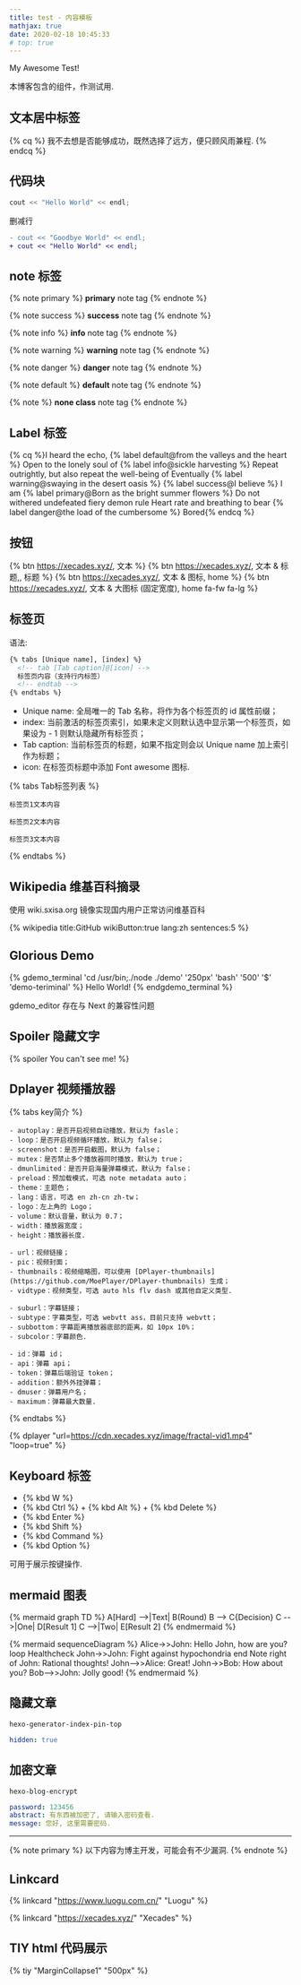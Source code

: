 ```yaml
---
title: test - 内容模板
mathjax: true
date: 2020-02-18 10:45:33
# top: true
---
```


My Awesome Test!

本博客包含的组件，作测试用.

<!-- more -->

## 文本居中标签

{% cq %} 我不去想是否能够成功，既然选择了远方，便只顾风雨兼程.  {% endcq %}

## 代码块

``` cpp Hello World https://xecades.xyz/ homepage
cout << "Hello World" << endl;
```

删减行

``` diff
- cout << "Goodbye World" << endl;
+ cout << "Hello World" << endl;
```

## note 标签

{% note primary %}
**primary** note tag
{% endnote %}

{% note success %}
**success** note tag
{% endnote %}

{% note info %}
**info** note tag
{% endnote %}

{% note warning %}
**warning** note tag
{% endnote %}

{% note danger %}
**danger** note tag
{% endnote %}

{% note default %}
**default** note tag
{% endnote %}

{% note %}
**none class** note tag
{% endnote %}

## Label 标签

{% cq %}I heard the echo, {% label default@from the valleys and the heart %}
Open to the lonely soul of {% label info@sickle harvesting %}
Repeat outrightly, but also repeat the well-being of
Eventually {% label warning@swaying in the desert oasis %}
{% label success@I believe %} I am
{% label primary@Born as the bright summer flowers %}
Do not withered undefeated fiery demon rule
Heart rate and breathing to bear {% label danger@the load of the cumbersome %}
Bored{% endcq %}

## 按钮

{% btn https://xecades.xyz/, 文本 %}
{% btn https://xecades.xyz/, 文本 & 标题,, 标题 %}
{% btn https://xecades.xyz/, 文本 & 图标, home %}
{% btn https://xecades.xyz/, 文本 & 大图标 (固定宽度), home fa-fw fa-lg %}

## 标签页

语法:

```html
{% tabs [Unique name], [index] %}
  <!-- tab [Tab caption]@[icon] -->
  标签页内容（支持行内标签）
  <!-- endtab -->
{% endtabs %}
```

- Unique name: 全局唯一的 Tab 名称，将作为各个标签页的 id 属性前缀；
- index: 当前激活的标签页索引，如果未定义则默认选中显示第一个标签页，如果设为 - 1 则默认隐藏所有标签页；
- Tab caption: 当前标签页的标题，如果不指定则会以 Unique name 加上索引作为标题；
- icon: 在标签页标题中添加 Font awesome 图标.

{% tabs Tab标签列表 %}
  <!-- tab 标签页1 -->
    标签页1文本内容
  <!-- endtab -->
  <!-- tab 标签页2 -->
    标签页2文本内容
  <!-- endtab -->
  <!-- tab 标签页3 -->
    标签页3文本内容
  <!-- endtab -->
{% endtabs %}

## Wikipedia 维基百科摘录

使用 wiki.sxisa.org 镜像实现国内用户正常访问维基百科

{% wikipedia title:GitHub wikiButton:true lang:zh sentences:5 %}

## Glorious Demo

{% gdemo_terminal 'cd /usr/bin;./node ./demo' '250px' 'bash' '500' '$' 'demo-teriminal' %}
Hello World!
{% endgdemo_terminal %} 

gdemo_editor 存在与 Next 的兼容性问题

## Spoiler 隐藏文字

{% spoiler You can't see me! %}

## Dplayer 视频播放器

{% tabs key简介 %}
  <!-- tab 播放器 -->
    - autoplay：是否开启视频自动播放，默认为 fasle；
    - loop：是否开启视频循环播放，默认为 false；
    - screenshot：是否开启截图，默认为 false；
    - mutex：是否禁止多个播放器同时播放，默认为 true；
    - dmunlimited：是否开启海量弹幕模式，默认为 false；
    - preload：预加载模式，可选 note metadata auto；
    - theme：主题色；
    - lang：语言，可选 en zh-cn zh-tw；
    - logo：左上角的 Logo；
    - volume：默认音量，默认为 0.7；
    - width：播放器宽度；
    - height：播放器长度.
  <!-- endtab -->
  <!-- tab 视频 -->
    - url：视频链接；
    - pic：视频封面；
    - thumbnails：视频缩略图，可以使用 [DPlayer-thumbnails](https://github.com/MoePlayer/DPlayer-thumbnails) 生成；
    - vidtype：视频类型，可选 auto hls flv dash 或其他自定义类型.
  <!-- endtab -->
  <!-- tab 字幕 -->
    - suburl：字幕链接；
    - subtype：字幕类型，可选 webvtt ass，目前只支持 webvtt；
    - subbottom：字幕距离播放器底部的距离，如 10px 10%；
    - subcolor：字幕颜色.
  <!-- endtab -->
  <!-- tab 弹幕 -->
    - id：弹幕 id；
    - api：弹幕 api；
    - token：弹幕后端验证 token；
    - addition：额外外挂弹幕；
    - dmuser：弹幕用户名；
    - maximum：弹幕最大数量.
  <!-- endtab -->
{% endtabs %}

{% dplayer "url=https://cdn.xecades.xyz/image/fractal-vid1.mp4" "loop=true" %}

## Keyboard 标签

 - {% kbd W %}
 - {% kbd Ctrl %} + {% kbd Alt %} + {% kbd Delete %}
 - {% kbd Enter %}
 - {% kbd Shift %}
 - {% kbd Command %}
 - {% kbd Option %}

可用于展示按键操作.

## mermaid 图表

{% mermaid graph TD %}
A[Hard] -->|Text| B(Round)
B --> C{Decision}
C -->|One| D[Result 1]
C -->|Two| E[Result 2]
{% endmermaid %}

{% mermaid sequenceDiagram %}
Alice->>John: Hello John, how are you?
loop Healthcheck
    John->>John: Fight against hypochondria
end
Note right of John: Rational thoughts!
John-->>Alice: Great!
John->>Bob: How about you?
Bob-->>John: Jolly good!
{% endmermaid %}

## 隐藏文章

`hexo-generator-index-pin-top`

```yaml Front Matter
hidden: true
```

## 加密文章

`hexo-blog-encrypt`

```yaml Front Matter
password: 123456
abstract: 有东西被加密了, 请输入密码查看.
message: 您好, 这里需要密码.
```

---

{% note primary %}
以下内容为博主开发，可能会有不少漏洞.
{% endnote %}

## Linkcard

{% linkcard "https://www.luogu.com.cn/" "Luogu" %}

{% linkcard "https://xecades.xyz/" "Xecades" %}

## TIY html 代码展示

{% tiy "MarginCollapse1" "500px" %}